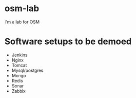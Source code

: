 # osm-lab
I'm a lab for OSM


# Software setups to be demoed
* Jenkins
* Nginx
* Tomcat
* Mysql/postgres
* Mongo
* Redis
* Sonar
* Zabbix
